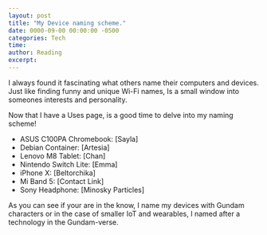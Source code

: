 ```yaml
---
layout: post
title: "My Device naming scheme."
date: 0000-09-00 00:00:00 -0500
categories: Tech 
time: 
author: Reading
excerpt:
---
```


I always found it fascinating what others name their computers and devices. Just like finding funny and unique Wi-Fi names, Is a small window into someones interests and personality.

Now that I have a Uses page, is a good time to delve into my naming scheme!

- ASUS C100PA Chromebook: [Sayla]
- Debian Container: [Artesia]
- Lenovo M8 Tablet: [Chan]
- Nintendo Switch Lite: [Emma]
- iPhone X: [Beltorchika]
- Mi Band 5: [Contact Link]
- Sony Headphone: [Minosky Particles]


As you can see if your are in the know, I name my devices with Gundam characters or in the case of smaller IoT and wearables, I named after a technology in the Gundam-verse.
